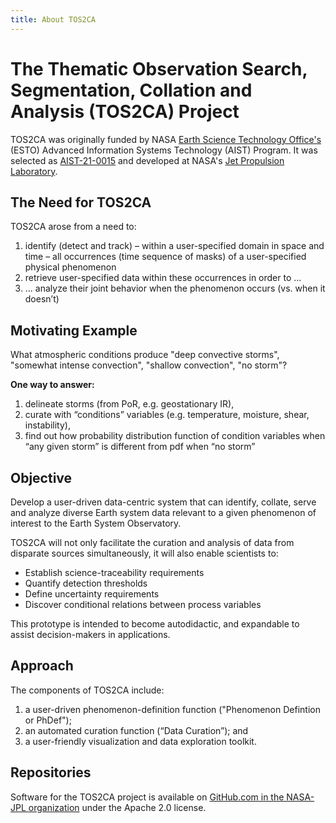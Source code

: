```yaml
---
title: About TOS2CA
---
```


# The Thematic Observation Search, Segmentation, Collation and Analysis (TOS2CA) Project

TOS2CA was originally funded by NASA [Earth Science Technology Office's](https://esto.nasa.gov/) (ESTO) Advanced Information Systems Technology (AIST) Program.  It was selected as [AIST-21-0015](https://esto.nasa.gov/project-selections-for-aist-21/#Haddad) and developed at NASA's [Jet Propulsion Laboratory](https://jpl.nasa.gov).

## The Need for TOS2CA
TOS2CA arose from a need to:
1) identify (detect and track) – within a user-specified domain in space and time – all occurrences (time sequence of masks) of a user-specified physical phenomenon
2) retrieve user-specified data within these occurrences in order to ...
3) ... analyze their joint behavior when the phenomenon occurs (vs. when it doesn’t)


## Motivating Example
What atmospheric conditions produce "deep convective storms", "somewhat intense convection", "shallow convection", "no storm"?

**One way to answer:**
1) delineate storms (from PoR, e.g. geostationary IR), 
2) curate with “conditions” variables (e.g. temperature, moisture, shear, instability), 
3) find out how probability distribution function of condition variables when “any given storm” is different from pdf when “no storm”


## Objective
Develop a user-driven data-centric system that can identify, collate, serve and analyze diverse Earth system data relevant to a given phenomenon of interest to the Earth System Observatory.

TOS2CA will not only facilitate the curation and analysis of data from disparate sources simultaneously, it will also enable scientists to: 
- Establish science-traceability requirements
- Quantify detection thresholds
- Define uncertainty requirements
- Discover conditional relations between process variables

This prototype is intended to become autodidactic, and expandable to assist decision-makers in applications.


## Approach
The components of TOS2CA include: 
1) a user-driven phenomenon-definition function ("Phenomenon Defintion or PhDef"); 
2) an automated curation function (“Data Curation”); and
3) a user-friendly visualization and data exploration toolkit.

## Repositories
Software for the TOS2CA project is available on [GitHub.com in the NASA-JPL organization](https://github.com/search?q=org%3Anasa-jpl+tos2ca&type=repositories) under the Apache 2.0 license.